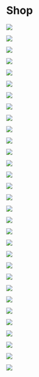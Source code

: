 # Shop

![](<../../.gitbook/assets/image (102).png>)

![](<../../.gitbook/assets/image (24) (1).png>)

![](<../../.gitbook/assets/image (82) (1).png>)

![](<../../.gitbook/assets/image (9).png>)

![](<../../.gitbook/assets/image (48).png>)

![](<../../.gitbook/assets/image (141).png>)

![](<../../.gitbook/assets/image (54).png>)

![](<../../.gitbook/assets/image (112).png>)

![](<../../.gitbook/assets/image (136).png>)

![](<../../.gitbook/assets/image (138).png>)

![](<../../.gitbook/assets/image (108).png>)

![](<../../.gitbook/assets/image (18).png>)

![](<../../.gitbook/assets/image (100).png>)

![](<../../.gitbook/assets/image (117).png>)

![](<../../.gitbook/assets/image (32).png>)

![](<../../.gitbook/assets/image (78).png>)

![](<../../.gitbook/assets/image (23).png>)

![](<../../.gitbook/assets/image (82).png>)

![](<../../.gitbook/assets/image (38).png>)

![](<../../.gitbook/assets/image (2).png>)

![](<../../.gitbook/assets/image (46).png>)

![](<../../.gitbook/assets/image (36).png>)

![](<../../.gitbook/assets/image (131).png>)

![](<../../.gitbook/assets/image (71).png>)

![](../../.gitbook/assets/image.png)

![](<../../.gitbook/assets/image (89).png>)

![](<../../.gitbook/assets/image (5).png>)

![](<../../.gitbook/assets/image (137).png>)

![](<../../.gitbook/assets/image (25) (1).png>)

![](<../../.gitbook/assets/image (24).png>)

![](<../../.gitbook/assets/image (90).png>)

